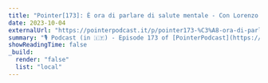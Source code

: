 ```yaml
---
title: "Pointer[173]: È ora di parlare di salute mentale - Con Lorenzo Sciandra e Roberto Clapis"
date: 2023-10-04
externalUrl: "https://pointerpodcast.it/p/pointer173-%C3%A8-ora-di-parlare-di-salute-mentale-con-lorenzo-sciandra-e-roberto-clapis/"
summary: "🎙 Podcast (in 🇮🇹) - Episode 173 of [PointerPodcast](https://pointerpodcast.it/)"
showReadingTime: false
_build:
  render: "false"
  list: "local"
---
```

